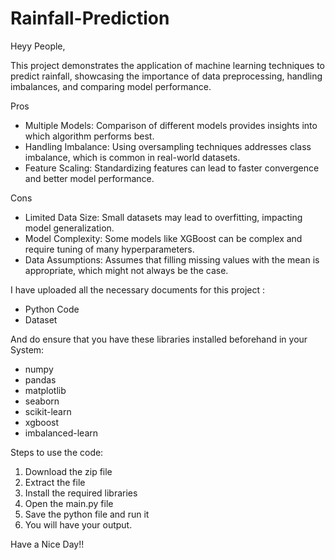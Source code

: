 # Rainfall-Prediction

Heyy People,

This project demonstrates the application of machine learning techniques to predict rainfall, showcasing the importance of data preprocessing, handling imbalances, and comparing model performance.

Pros
- Multiple Models: Comparison of different models provides insights into which algorithm performs best.
- Handling Imbalance: Using oversampling techniques addresses class imbalance, which is common in real-world datasets.
- Feature Scaling: Standardizing features can lead to faster convergence and better model performance.

Cons
- Limited Data Size: Small datasets may lead to overfitting, impacting model generalization.
- Model Complexity: Some models like XGBoost can be complex and require tuning of many hyperparameters.
- Data Assumptions: Assumes that filling missing values with the mean is appropriate, which might not always be the case.

I have uploaded all the necessary documents for this project :
- Python Code
- Dataset

And do ensure that you have these libraries installed beforehand in your System:

- numpy
- pandas
- matplotlib
- seaborn
- scikit-learn
- xgboost
- imbalanced-learn

Steps to use the code:

1. Download the zip file
2. Extract the file
3. Install the required libraries
4. Open the main.py file
5. Save the python file and run it 
6. You will have your output.

Have a Nice Day!!
